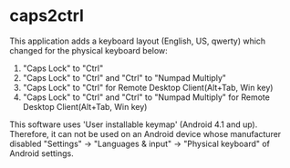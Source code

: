 # caps2ctrl
This application adds a keyboard layout (English, US, qwerty) which changed for the physical keyboard below:

1. "Caps Lock" to "Ctrl"
1. "Caps Lock" to "Ctrl" and "Ctrl" to "Numpad Multiply" 
1. "Caps Lock" to "Ctrl" for Remote Desktop Client(Alt+Tab, Win key)
1. "Caps Lock" to "Ctrl" and "Ctrl" to "Numpad Multiply" for Remote Desktop Client(Alt+Tab, Win key)

This software uses 'User installable keymap' (Android 4.1 and up).
Therefore, it can not be used on an Android device whose manufacturer disabled "Settings" -> "Languages & input" -> "Physical keyboard" of Android settings.
